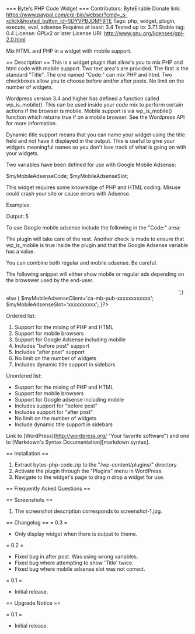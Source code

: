 === Byte's PHP Code Widget ===
Contributors: ByteEnable
Donate link: https://www.paypal.com/cgi-bin/webscr?cmd=_s-xclick&hosted_button_id=5DYVPBJDMF9TE
Tags: php, widget, plugin, execute, eval, adsense
Requires at least: 3.4
Tested up to: 3.7.1
Stable tag: 0.4
License: GPLv2 or later
License URI: http://www.gnu.org/licenses/gpl-2.0.html

Mix HTML and PHP in a widget with mobile support.

== Description ==
This is a widget plugin that allow's you to mix PHP and html code with mobile support.  Two text area's are provided.  The first is the standard "Title".  The one named "Code:" can mix PHP and html.  Two checkboxes allow you to choose before and/or after posts.  No limit on the number of widgets.

Wordpress version 3.4 and higher has defined a function called wp_is_mobile().  This can be used inside your code mix to perform certain actions if the browser is mobile.  Mobile support is via wp_is_mobile() function which returns true if on a mobile browser.  See the Wordpress API for more information.

Dynamic title support means that you can name your widget using the title field and not have it displayed in the output.  This is useful to give your widgets meaningful names so you don't lose track of what is going on with your widgets.

Two variables have been defined for use with Google Mobile Adsense:

$myMobileAdsenseCode;
$myMobileAdsenseSlot;

This widget requires some knowledge of PHP and HTML coding.  Misuse could crash your site or cause errors with Adsense.

Examples:

<div><?php $i=5;echo $i;?></div>

Output:
5

To use Google mobile adsense include the following in the "Code:" area:

<?php if ( wp_is_mobile() $myMobileAdsenseCode="ca-mb-pub-xxxxxxxxxxxxxxxx";?>

The plugin will take care of the rest.  Another check is made to ensure that wp_is_mobile is true inside the plugin and that the Google Adsense variable has a value.

You can combine both regular and mobile adsense.  Be careful.

The following snippet will either show mobile or regular ads depending on the browswer used by the end-user.

<?php 
if ( !wp_is_mobile() ) {
echo '<script async src="//pagead2.googlesyndication.com/pagead/js/adsbygoogle.js"></script>
<!-- after-content -->
<ins class="adsbygoogle"
     style="display:inline-block;width:468px;height:15px"
     data-ad-client="ca-pub-4059926681454080"
     data-ad-slot="3728085059"></ins>
<script>
(adsbygoogle = window.adsbygoogle || []).push({});
</script>';}
else {
$myMobileAdsenseClient='ca-mb-pub-xxxxxxxxxxxx';
$myMobileAdsenseSlot='xxxxxxxxxx';
}?>

Ordered list:

1. Support for the mixing of PHP and HTML
2. Support for mobile browsers
3. Support for Google Adsense including mobilie
4. Includes "before post" support
5. Includes "after post" support
6. No limit on the number of widgets
7. Includes dynamic title support in sidebars

Unordered list:

* Support for the mixing of PHP and HTML
* Support for mobile browsers
* Support for Google adsense including mobile
* Includes support for "before post"
* Includes support for "after post"
* No limit on the number of widgets
* Include dynamic title support in sidebars

Link to [WordPress](http://wordpress.org/ \"Your favorite software\") and one to [Markdown\'s Syntax Documentation][markdown syntax].


== Installation ==
1. Extract bytes-php-code.zip to the \"/wp-content/plugins/\" directory.
2. Activate the plugin through the \"Plugins\" menu in WordPress.
3. Navigate to the widget\'s page to drag n drop a widget for use.

== Frequently Asked Questions ==


== Screenshots ==
1. The screenshot description corresponds to screenshot-1.jpg.

== Changelog ==
= 0.3 =
* Only display widget when there is output to theme.

= 0.2 =
* Fixed bug in after post.  Was using wrong variables.
* Fixed bug where attempting to show 'Title' twice.
* Fixed bug where mobile adsense slot was not correct.

= 0.1 =
* Initial release.

== Upgrade Notice ==

= 0.1 =
* Initial release.
